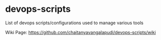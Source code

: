 # devops-scripts
List of devops scripts/configurations used to manage various tools

Wiki Page: https://github.com/chaitanyavangalapudi/devops-scripts/wiki

